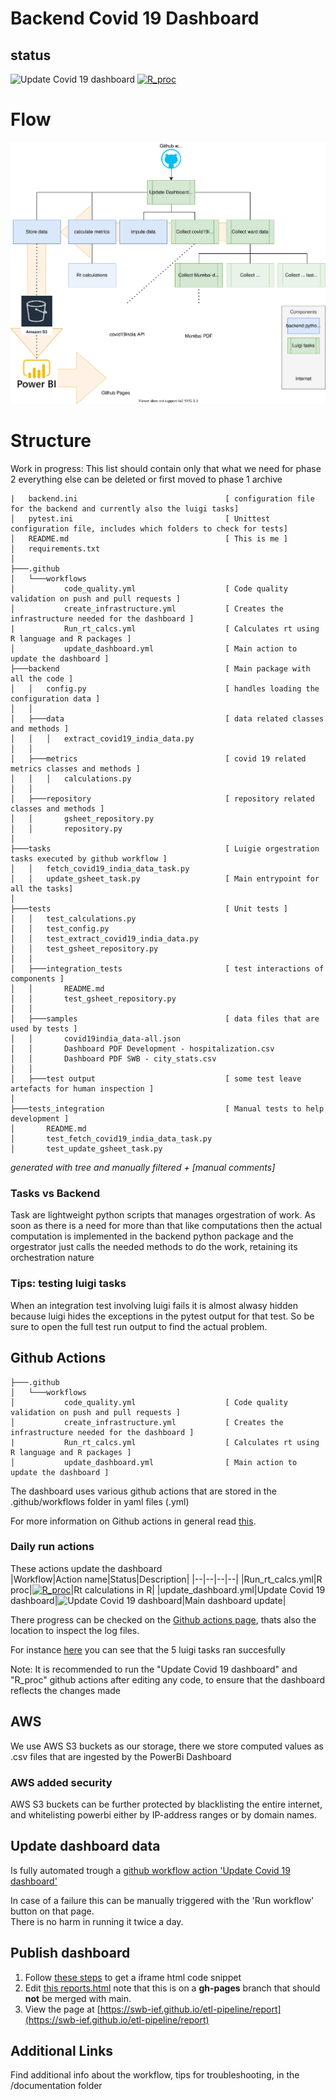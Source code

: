 # Backend Covid 19 Dashboard

## status

![Update Covid 19 dashboard](https://github.com/swb-ief/etl-pipeline/workflows/Update%20Covid%2019%20dashboard/badge.svg)
[![R_proc](https://github.com/swb-ief/etl-pipeline/actions/workflows/Run_rt_calcs.yml/badge.svg)](https://github.com/swb-ief/etl-pipeline/actions/workflows/Run_rt_calcs.yml)

# Flow

![Task Flow](readme/Task_diagram.svg "Overview")

# Structure

Work in progress: This list should contain only that what we need for phase 2 everything else can be deleted or first
moved to phase 1 archive

```
|   backend.ini                                 [ configuration file for the backend and currently also the luigi tasks]
│   pytest.ini                                  [ Unittest configuration file, includes which folders to check for tests]
│   README.md                                   [ This is me ]
│   requirements.txt
│
├───.github
│   └───workflows
│           code_quality.yml                    [ Code quality validation on push and pull requests ]
│           create_infrastructure.yml           [ Creates the infrastructure needed for the dashboard ]
|           Run_rt_calcs.yml                    [ Calculates rt using R language and R packages ]
│           update_dashboard.yml                [ Main action to update the dashboard ]
├───backend                                     [ Main package with all the code ]
│   │   config.py                               [ handles loading the configuration data ]
│   │
│   ├───data                                    [ data related classes and methods ]
│   │   │   extract_covid19_india_data.py
│   │
│   ├───metrics                                 [ covid 19 related metrics classes and methods ]
│   │   │   calculations.py
│   │
│   ├───repository                              [ repository related classes and methods ]
│   │       gsheet_repository.py
│   │       repository.py
│
├───tasks                                       [ Luigie orgestration tasks executed by github workflow ]
│   │   fetch_covid19_india_data_task.py
│   │   update_gsheet_task.py                   [ Main entrypoint for all the tasks]
│   
├───tests                                       [ Unit tests ]
│   │   test_calculations.py
│   │   test_config.py
│   │   test_extract_covid19_india_data.py
│   │   test_gsheet_repository.py
│   │
│   ├───integration_tests                       [ test interactions of components ]
│   │       README.md
│   │       test_gsheet_repository.py
│   │
│   ├───samples                                 [ data files that are used by tests ]
│   │       covid19india_data-all.json
│   │       Dashboard PDF Development - hospitalization.csv
│   │       Dashboard PDF SWB - city_stats.csv
│   │
│   ├───test output                             [ some test leave artefacts for human inspection ]
│
├───tests_integration                           [ Manual tests to help development ]
│       README.md
│       test_fetch_covid19_india_data_task.py
│       test_update_gsheet_task.py
```

_generated with tree and manually filtered + [manual comments]_

### Tasks vs Backend

Task are lightweight python scripts that manages orgestration of work. As soon as there is a need for more than that
like computations then the actual computation is implemented in the backend python package and the orgestrator just
calls the needed methods to do the work, retaining its orchestration nature

### Tips: testing luigi tasks

When an integration test involving luigi fails it is almost alwasy hidden because luigi hides the exceptions in the
pytest output for that test. So be sure to open the full test run output to find the actual problem.

## Github Actions
```
├───.github
│   └───workflows
│           code_quality.yml                    [ Code quality validation on push and pull requests ]
│           create_infrastructure.yml           [ Creates the infrastructure needed for the dashboard ]
|           Run_rt_calcs.yml                    [ Calculates rt using R language and R packages ]
│           update_dashboard.yml                [ Main action to update the dashboard ]
```

The dashboard uses various github actions that are stored in the .github/workflows folder in yaml files (.yml)

For more information on Github actions in general read [this](https://docs.github.com/en/actions).

### Daily run actions
These actions update the dashboard<br />
|Workflow|Action name|Status|Description|
|--|--|--|--|
|Run_rt_calcs.yml|R proc|[![R_proc](https://github.com/swb-ief/etl-pipeline/actions/workflows/Run_rt_calcs.yml/badge.svg)](https://github.com/swb-ief/etl-pipeline/actions/workflows/Run_rt_calcs.yml)|Rt calculations in R|
|update_dashboard.yml|Update Covid 19 dashboard|![Update Covid 19 dashboard](https://github.com/swb-ief/etl-pipeline/workflows/Update%20Covid%2019%20dashboard/badge.svg)|Main dashboard update|

There progress can be checked on the [Github actions page](https://github.com/swb-ief/etl-pipeline/actions), thats also the location to inspect the log files.

For instance [here](https://github.com/swb-ief/etl-pipeline/runs/2560518985?check_suite_focus=true#step:6:67) you can see that the 5 luigi tasks ran succesfully

Note: It is recommended to run the "Update Covid 19 dashboard" and "R_proc" github actions after editing any code, to ensure that the dashboard reflects the changes made


## AWS

We use AWS S3 buckets as our storage, there we store computed values as .csv files that are ingested by the PowerBi
Dashboard

### AWS added security

AWS S3 buckets can be further protected by blacklisting the entire internet, and whitelisting powerbi either by
IP-address ranges or by domain names.

## Update dashboard data

Is fully automated trough
a [github workflow action 'Update Covid 19 dashboard'](https://github.com/swb-ief/etl-pipeline/actions/workflows/update_dashboard.yml)

In case of a failure this can be manually triggered with the 'Run workflow' button on that page. <br />
There is no harm in running it twice a day.

## Publish dashboard

1) Follow [these steps](https://docs.microsoft.com/en-us/power-bi/collaborate-share/service-publish-to-web) to get a
   iframe html code snippet
1) Edit [this reports.html](https://github.com/swb-ief/etl-pipeline/blob/gh-pages/docs/report.html) note that this is on
   a **gh-pages** branch that should **not** be merged with main.
1) View the page at [https://swb-ief.github.io/etl-pipeline/report](https://swb-ief.github.io/etl-pipeline/report)

## Additional Links

Find additional info about the workflow, tips for troubleshooting, in the /documentation folder
